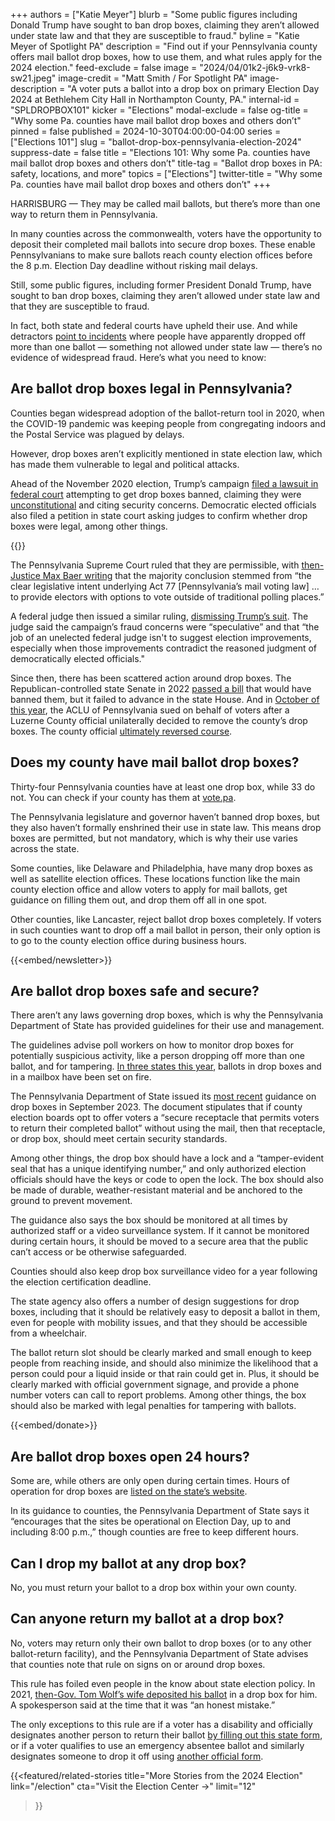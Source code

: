 +++
authors = ["Katie Meyer"]
blurb = "Some public figures including Donald Trump have sought to ban drop boxes, claiming they aren’t allowed under state law and that they are susceptible to fraud."
byline = "Katie Meyer of Spotlight PA"
description = "Find out if your Pennsylvania county offers mail ballot drop boxes, how to use them, and what rules apply for the 2024 election."
feed-exclude = false
image = "2024/04/01k2-j6k9-vrk8-sw21.jpeg"
image-credit = "Matt Smith / For Spotlight PA"
image-description = "A voter puts a ballot into a drop box on primary Election Day 2024 at Bethlehem City Hall in Northampton County, PA."
internal-id = "SPLDROPBOX101"
kicker = "Elections"
modal-exclude = false
og-title = "Why some Pa. counties have mail ballot drop boxes and others don’t"
pinned = false
published = 2024-10-30T04:00:00-04:00
series = ["Elections 101"]
slug = "ballot-drop-box-pennsylvania-election-2024"
suppress-date = false
title = "Elections 101: Why some Pa. counties have mail ballot drop boxes and others don’t"
title-tag = "Ballot drop boxes in PA: safety, locations, and more"
topics = ["Elections"]
twitter-title = "Why some Pa. counties have mail ballot drop boxes and others don’t"
+++

HARRISBURG — They may be called mail ballots, but there’s more than one way to return them in Pennsylvania.

In many counties across the commonwealth, voters have the opportunity to deposit their completed mail ballots into secure drop boxes. These enable Pennsylvanians to make sure ballots reach county election offices before the 8 p.m. Election Day deadline without risking mail delays.

Still, some public figures, including former President Donald Trump, have sought to ban drop boxes, claiming they aren’t allowed under state law and that they are susceptible to fraud.

In fact, both state and federal courts have upheld their use. And while detractors <a href="https://www.pasenategop.com/news/senate-votes-to-ban-unsecured-ballot-drop-boxes-and-private-funding-of-election-operations/">point to incidents</a> where people have apparently dropped off more than one ballot — something not allowed under state law&nbsp;— there’s no evidence of widespread fraud. Here’s what you need to know:

## Are ballot drop boxes legal in Pennsylvania?

Counties began widespread adoption of the ballot-return tool in 2020, when the COVID-19 pandemic was keeping people from congregating indoors and the Postal Service was plagued by delays.

However, drop boxes aren’t explicitly mentioned in state election law, which has made them vulnerable to legal and political attacks.

Ahead of the November 2020 election, Trump’s campaign <a href="https://www.ydr.com/story/news/2020/08/23/trump-campaign-lawsuit-over-ballot-drop-boxes-pa-placed-hold/3426416001/">filed a lawsuit in federal court</a> attempting to get drop boxes banned, claiming they were <a href="https://www.inquirer.com/politics/election/trump-campaign-lawsuit-pennsylvania-mail-ballots-20200629.html">unconstitutional</a> and citing security concerns. Democratic elected officials also filed a petition in state court asking judges to confirm whether drop boxes were legal, among other things.

{{<dewey-assistant>}}

The Pennsylvania Supreme Court ruled that they are permissible, with <a href="https://www.pacourts.us/assets/opinions/Supreme/out/j-96-2020mo%20-%20104548450113066639.pdf#search=%22%27Supreme%2bCourt%27%22">then-Justice Max Baer writing</a> that the majority conclusion stemmed from “the clear legislative intent underlying Act 77 \[Pennsylvania’s mail voting law\] … to provide electors with options to vote outside of traditional polling places.”

A federal judge then issued a similar ruling, <a href="https://www.npr.org/2020/10/10/922673818/judge-blocks-trump-campaign-attempt-to-limit-use-of-drop-boxes-in-pennsylvania">dismissing Trump’s suit</a>. The judge said the campaign’s fraud concerns were “speculative” and that “the job of an unelected federal judge isn&#39;t to suggest election improvements, especially when those improvements contradict the reasoned judgment of democratically elected officials.&#34;

Since then, there has been scattered action around drop boxes. The Republican-controlled state Senate in 2022 <a href="https://www.pasenategop.com/news/senate-votes-to-ban-unsecured-ballot-drop-boxes-and-private-funding-of-election-operations/">passed a bill</a> that would have banned them, but it failed to advance in the state House. And in <a href="https://www.aclupa.org/en/press-releases/aclu-pennsylvania-files-lawsuit-over-removal-mail-ballot-drop-boxes-luzerne-county">October of this year</a>, the ACLU of Pennsylvania sued on behalf of voters after a Luzerne County official unilaterally decided to remove the county’s drop boxes. The county official <a href="https://www.theguardian.com/us-news/2024/oct/07/voting-drop-boxes-luzerne-pennsylvania">ultimately reversed course</a>.

## Does my county have mail ballot drop boxes?

Thirty-four Pennsylvania counties have at least one drop box, while 33 do not. You can check if your county has them at <a href="http://vote.pa">vote.pa</a>.

The Pennsylvania legislature and governor haven’t banned drop boxes, but they also haven’t formally enshrined their use in state law. This means drop boxes are permitted, but not mandatory, which is why their use varies across the state.

Some counties, like Delaware and Philadelphia, have many drop boxes as well as satellite election offices. These locations function like the main county election office and allow voters to apply for mail ballots, get guidance on filling them out, and drop them off all in one spot.

Other counties, like Lancaster, reject ballot drop boxes completely. If voters in such counties want to drop off a mail ballot in person, their only option is to go to the county election office during business hours. <strong></strong>

{{<embed/newsletter>}}

## Are ballot drop boxes safe and secure?

There aren’t any laws governing drop boxes, which is why the Pennsylvania Department of State has provided guidelines for their use and management.

The guidelines advise poll workers on how to monitor drop boxes for potentially suspicious activity, like a person dropping off more than one ballot, and for tampering. <a href="https://www.pa.gov/content/dam/copapwp-pagov/en/vote/resources/documents-and-forms/PADOS_AuthorizeRepresentativeforEmergencyAbsenteeBallot.pdf&#39;">In three states this year</a>, ballots in drop boxes and in a mailbox have been set on fire.

The Pennsylvania Department of State issued its <a href="https://www.pa.gov/content/dam/copapwp-pagov/en/dos/resources/voting-and-elections/directives-and-guidance/2023-Ballot-Return-Guidance-2.0.pdf">most recent</a> guidance on drop boxes in September 2023. The document stipulates that if county election boards opt to offer voters a “secure receptacle that permits voters to return their completed ballot” without using the mail, then that receptacle, or drop box, should meet certain security standards.

Among other things, the drop box should have a lock and a “tamper-evident seal that has a unique identifying number,” and only authorized election officials should have the keys or code to open the lock. The box should also be made of durable, weather-resistant material and be anchored to the ground to prevent movement.

The guidance also says the box should be monitored at all times by authorized staff or a video surveillance system. If it cannot be monitored during certain hours, it should be moved to a secure area that the public can’t access or be otherwise safeguarded.

Counties should also keep drop box surveillance video for a year following the election certification deadline.

The state agency also offers a number of design suggestions for drop boxes, including that it should be relatively easy to deposit a ballot in them, even for people with mobility issues, and that they should be accessible from a wheelchair.

The ballot return slot should be clearly marked and small enough to keep people from reaching inside, and should also minimize the likelihood that a person could pour a liquid inside or that rain could get in. Plus, it should be clearly marked with official government signage, and provide a phone number voters can call to report problems. Among other things, the box should also be marked with legal penalties for tampering with ballots.

{{<embed/donate>}}

## Are ballot drop boxes open 24 hours?

Some are, while others are only open during certain times. Hours of operation for drop boxes are <a href="https://www.pa.gov/en/agencies/vote/voter-support/mail-in-and-absentee-ballot/return-ballot.html#accordion-8a141a07c1-item-2365a671e9">listed on the state’s website</a>.

In its guidance to counties, the Pennsylvania Department of State says it “encourages that the sites be operational on Election Day, up to and including 8:00 p.m.,” though counties are free to keep different hours.

## Can I drop my ballot at any drop box?

No, you must return your ballot to a drop box within your own county.

## Can anyone return my ballot at a drop box?

No, voters may return only their own ballot to drop boxes (or to any other ballot-return facility), and the Pennsylvania Department of State advises that counties note that rule on signs on or around drop boxes.

This rule has foiled even people in the know about state election policy. In 2021, <a href="https://www.spotlightpa.org/news/2021/11/pa-tom-wolf-mail-ballot-election-law-violation/">then-Gov. Tom Wolf’s wife deposited his ballot</a> in a drop box for him. A spokesperson said at the time that it was “an honest mistake.”

The only exceptions to this rule are if a voter has a disability and officially designates another person to return their ballot <a href="https://www.pa.gov/content/dam/copapwp-pagov/en/vote/resources/documents-and-forms/Authorize-Designated-Agent-for-Mail-in-or-Absentee-Ballot.pdf">by filling out this state form</a>, or if a voter qualifies to use an emergency absentee ballot and similarly designates someone to drop it off using <a href="https://www.pa.gov/content/dam/copapwp-pagov/en/vote/resources/documents-and-forms/PADOS_AuthorizeRepresentativeforEmergencyAbsenteeBallot.pdf">another official form</a>.

{{<featured/related-stories 
  title="More Stories from the 2024 Election" 
  link="/election"
  cta="Visit the Election Center →"
  limit="12"
>}}

